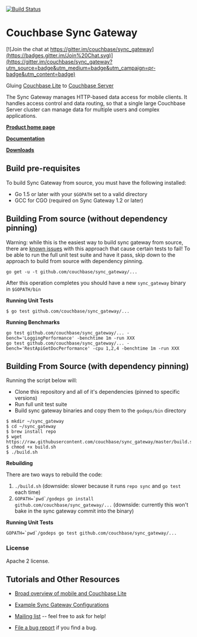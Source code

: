 [![Build Status](http://drone.couchbasemobile.com/api/badges/couchbase/sync_gateway/status.svg)](http://drone.couchbasemobile.com/couchbase/sync_gateway)

# Couchbase Sync Gateway

[![Join the chat at https://gitter.im/couchbase/sync_gateway](https://badges.gitter.im/Join%20Chat.svg)](https://gitter.im/couchbase/sync_gateway?utm_source=badge&utm_medium=badge&utm_campaign=pr-badge&utm_content=badge)

Gluing [Couchbase Lite][COUCHBASE_LITE] to [Couchbase Server][COUCHBASE_SERVER]

The Sync Gateway manages HTTP-based data access for mobile clients. It handles access control and data routing, so that a single large Couchbase Server cluster can manage data for multiple users and complex applications.

[**Product home page**](http://www.couchbase.com/mobile)

[**Documentation**](http://developer.couchbase.com/mobile/develop/guides/sync-gateway/index.html)

[**Downloads**](http://www.couchbase.com/download#cb-mobile)

## Build pre-requisites

To build Sync Gateway from source, you must have the following installed:

* Go 1.5 or later with your `$GOPATH` set to a valid directory
* GCC for CGO (required on Sync Gateway 1.2 or later)

## Building From source (without dependency pinning)

Warning: while this is the easiest way to build sync gateway from source, there are [known issues](https://github.com/couchbase/sync_gateway/issues/1585) with this approach that cause certain tests to fail!  To be able to run the full unit test suite and have it pass, skip down to the approach to build from source with dependency pinning.

```
go get -u -t github.com/couchbase/sync_gateway/...
```

After this operation completes you should have a new `sync_gateway` binary in `$GOPATH/bin`

**Running Unit Tests**

```
$ go test github.com/couchbase/sync_gateway/...
```

**Running Benchmarks**

```
go test github.com/couchbase/sync_gateway/... -bench='LoggingPerformance' -benchtime 1m -run XXX
go test github.com/couchbase/sync_gateway/... -bench='RestApiGetDocPerformance' -cpu 1,2,4 -benchtime 1m -run XXX
```

## Building From Source (with dependency pinning)

Running the script below will:

* Clone this repository and all of it's dependencies (pinned to specific versions)
* Run full unit test suite
* Build sync gateway binaries and copy them to the `godeps/bin` directory

```
$ mkdir ~/sync_gateway
$ cd ~/sync_gateway
$ brew install repo
$ wget https://raw.githubusercontent.com/couchbase/sync_gateway/master/build.sh
$ chmod +x build.sh
$ ./build.sh
```

**Rebuilding**

There are two ways to rebuild the code:

1. `./build.sh` (downside: slower because it runs `repo sync` and `go test` each time)
1. ``GOPATH=`pwd`/godeps go install github.com/couchbase/sync_gateway/...`` (downside: currently this won't bake in the sync gateway commit into the binary)

**Running Unit Tests**

```
GOPATH=`pwd`/godeps go test github.com/couchbase/sync_gateway/...
```


### License

Apache 2 license.

## Tutorials and Other Resources

* [Broad overview of mobile and Couchbase Lite](https://github.com/couchbase/mobile)

* [Example Sync Gateway Configurations](https://github.com/couchbase/sync_gateway/wiki/Example-Configs)

* [Mailing list][MAILING_LIST] -- feel free to ask for help!

* [File a bug report][ISSUE_TRACKER] if you find a bug.


[COUCHBASE_LITE]: https://github.com/couchbase/couchbase-lite-ios
[COUCHDB]: http://couchdb.apache.org
[COUCHDB_API]: http://wiki.apache.org/couchdb/Complete_HTTP_API_Reference
[COUCHBASE_SERVER]: http://www.couchbase.com/couchbase-server/overview
[WALRUS]: https://github.com/couchbaselabs/walrus
[HTTPIE]: http://httpie.org
[MAILING_LIST]: https://groups.google.com/forum/?fromgroups#!forum/mobile-couchbase
[ISSUE_TRACKER]: https://github.com/couchbase/sync_gateway/issues?state=open
[MAC_STABLE_BUILD]: http://cbfs-ext.hq.couchbase.com/mobile/SyncGateway/SyncGateway-Mac.zip
